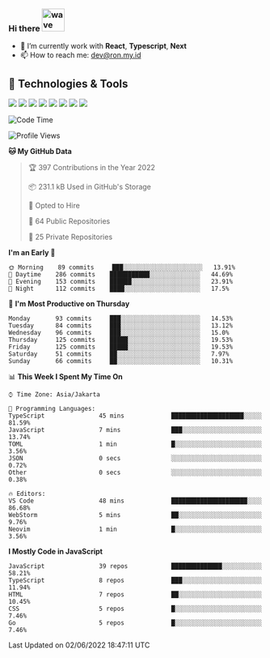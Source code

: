 ### Hi there <img src="https://i.ibb.co/q0Hx1KK/wave.gif" alt="wave" width="45px">

- 🌱 I’m currently work with **React**, **Typescript**, **Next**
- 📫 How to reach me: dev@ron.my.id

## 🔧 Technologies & Tools

![](https://img.shields.io/badge/OS-Linux-informational?style=flat&logo=linux&logoColor=white&color=2bbc8a)
![](https://img.shields.io/badge/OS-Windows-informational?style=flat&logo=windows&logoColor=white&color=2bbc8a)
![](https://img.shields.io/badge/Code-JavaScript-informational?style=flat&logo=javascript&logoColor=white&color=2bbc8a)
![](https://img.shields.io/badge/Code-Golang-informational?style=flat&logo=go&logoColor=white&color=2bbc8a)
![](https://img.shields.io/badge/Code-React-informational?style=flat&logo=react&logoColor=white&color=2bbc8a)
![](https://img.shields.io/badge/Code-Next-informational?style=flat&logo=next.js&logoColor=white&color=2bbc8a)
![](https://img.shields.io/badge/Shell-Bash-informational?style=flat&logo=gnu-bash&logoColor=white&color=2bbc8a)
![](https://img.shields.io/badge/Tools-Docker-informational?style=flat&logo=docker&logoColor=white&color=2bbc8a)

<!--START_SECTION:waka-->
![Code Time](http://img.shields.io/badge/Code%20Time-0%20secs-blue)

![Profile Views](http://img.shields.io/badge/Profile%20Views-6-blue)

**🐱 My GitHub Data** 

> 🏆 397 Contributions in the Year 2022
 > 
> 📦 231.1 kB Used in GitHub's Storage 
 > 
> 💼 Opted to Hire
 > 
> 📜 64 Public Repositories 
 > 
> 🔑 25 Private Repositories  
 > 
**I'm an Early 🐤** 

```text
🌞 Morning    89 commits     ███░░░░░░░░░░░░░░░░░░░░░░   13.91% 
🌆 Daytime    286 commits    ███████████░░░░░░░░░░░░░░   44.69% 
🌃 Evening    153 commits    ██████░░░░░░░░░░░░░░░░░░░   23.91% 
🌙 Night      112 commits    ████░░░░░░░░░░░░░░░░░░░░░   17.5%

```
📅 **I'm Most Productive on Thursday** 

```text
Monday       93 commits     ███░░░░░░░░░░░░░░░░░░░░░░   14.53% 
Tuesday      84 commits     ███░░░░░░░░░░░░░░░░░░░░░░   13.12% 
Wednesday    96 commits     ███░░░░░░░░░░░░░░░░░░░░░░   15.0% 
Thursday     125 commits    █████░░░░░░░░░░░░░░░░░░░░   19.53% 
Friday       125 commits    █████░░░░░░░░░░░░░░░░░░░░   19.53% 
Saturday     51 commits     ██░░░░░░░░░░░░░░░░░░░░░░░   7.97% 
Sunday       66 commits     ██░░░░░░░░░░░░░░░░░░░░░░░   10.31%

```


📊 **This Week I Spent My Time On** 

```text
⌚︎ Time Zone: Asia/Jakarta

💬 Programming Languages: 
TypeScript               45 mins             ████████████████████░░░░░   81.59% 
JavaScript               7 mins              ███░░░░░░░░░░░░░░░░░░░░░░   13.74% 
TOML                     1 min               █░░░░░░░░░░░░░░░░░░░░░░░░   3.56% 
JSON                     0 secs              ░░░░░░░░░░░░░░░░░░░░░░░░░   0.72% 
Other                    0 secs              ░░░░░░░░░░░░░░░░░░░░░░░░░   0.38%

🔥 Editors: 
VS Code                  48 mins             █████████████████████░░░░   86.68% 
WebStorm                 5 mins              ██░░░░░░░░░░░░░░░░░░░░░░░   9.76% 
Neovim                   1 min               █░░░░░░░░░░░░░░░░░░░░░░░░   3.56%

```

**I Mostly Code in JavaScript** 

```text
JavaScript               39 repos            ██████████████░░░░░░░░░░░   58.21% 
TypeScript               8 repos             ███░░░░░░░░░░░░░░░░░░░░░░   11.94% 
HTML                     7 repos             ██░░░░░░░░░░░░░░░░░░░░░░░   10.45% 
CSS                      5 repos             █░░░░░░░░░░░░░░░░░░░░░░░░   7.46% 
Go                       5 repos             █░░░░░░░░░░░░░░░░░░░░░░░░   7.46%

```



 Last Updated on 02/06/2022 18:47:11 UTC
<!--END_SECTION:waka-->
